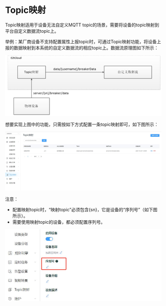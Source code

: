 # Topic映射

Topic映射适用于设备无法自定义MQTT topic的场景，需要将设备的topic映射到平台自定义数据流topic上。

举例：某厂商设备不支持配置属性上报topic时，可通过Topic映射功能，将设备上报的数据映射到本系统的自定义数据流的相应topic上。数据流原理图如下所示：

![img](Topic映射/docs10Topic映射assetswps1.jpg)

想要实现上图中的功能，只需按如下方式配置一条topic映射即可，如下图所示：

![img](Topic映射/docs10Topic映射assetswps2.jpg)

注意：

- 配置映射topic时，“映射topic”必须包含{sn}，它是设备的“序列号”（如下图所示）。
- 需要使用映射topic的设备，都必须配置序列号。

![img](Topic映射/docs10Topic映射assetswps3.jpg)